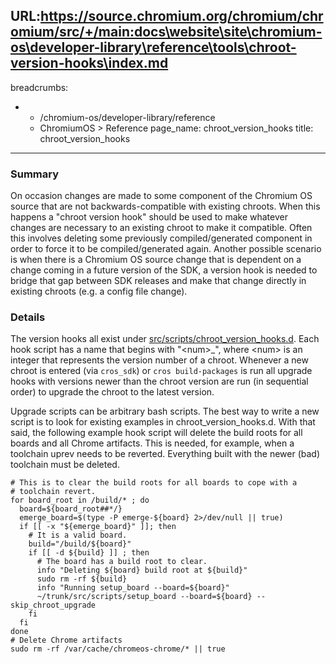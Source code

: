 URL:https://source.chromium.org/chromium/chromium/src/+/main:docs\website\site\chromium-os\developer-library\reference\tools\chroot-version-hooks\index.md
---
breadcrumbs:
- - /chromium-os/developer-library/reference
  - ChromiumOS > Reference
page_name: chroot_version_hooks
title: chroot_version_hooks
---

### Summary

On occasion changes are made to some component of the Chromium OS source that
are not backwards-compatible with existing chroots. When this happens a "chroot
version hook" should be used to make whatever changes are necessary to an
existing chroot to make it compatible. Often this involves deleting some
previously compiled/generated component in order to force it to be
compiled/generated again.  Another possible scenario is when there is a Chromium
OS source change that is dependent on a change coming in a future version of the
SDK, a version hook is needed to bridge that gap between SDK releases and make
that change directly in existing chroots (e.g. a config file change).

### Details

The version hooks all exist under
[src/scripts/chroot_version_hooks.d](https://chromium.googlesource.com/chromiumos/platform/crosutils/+/HEAD/chroot_version_hooks.d/).
Each hook script has a name that begins with "&lt;num&gt;_", where &lt;num&gt;
is an integer that represents the version number of a chroot. Whenever a new
chroot is entered (via `cros_sdk`) or `cros build-packages` is run all upgrade
hooks with versions newer than the chroot version are run (in sequential order)
to upgrade the chroot to the latest version.

Upgrade scripts can be arbitrary bash scripts. The best way to write a new
script is to look for existing examples in chroot_version_hooks.d. With that
said, the following example hook script will delete the build roots for all
boards and all Chrome artifacts. This is needed, for example, when a toolchain
uprev needs to be reverted. Everything built with the newer (bad) toolchain must
be deleted.

```none
# This is to clear the build roots for all boards to cope with a
# toolchain revert.
for board_root in /build/* ; do
  board=${board_root##*/}
  emerge_board=$(type -P emerge-${board} 2>/dev/null || true)
  if [[ -x "${emerge_board}" ]]; then	
    # It is a valid board.
    build="/build/${board}"
    if [[ -d ${build} ]] ; then
      # The board has a build root to clear.
      info "Deleting ${board} build root at ${build}"
      sudo rm -rf ${build}
      info "Running setup_board --board=${board}"
      ~/trunk/src/scripts/setup_board --board=${board} --skip_chroot_upgrade
    fi
  fi
done
# Delete Chrome artifacts
sudo rm -rf /var/cache/chromeos-chrome/* || true
```

